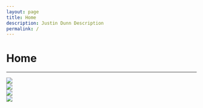 ```yaml
---
layout: page
title: Home
description: Justin Dunn Description
permalink: /
---
```

<div class="col-md-12">
<h1>Home</h1>
<hr>
</div>
<div id="index">
<div class="col-md-6 card 1"><img src="{{ site.url }}/images/xabg.jpg" class="cardimg 1"></div>
<div class="col-md-6 card 2"><img src="{{ site.url }}/images/cityreach.png" class="cardimg 2"></div>
<div class="col-md-6 card 3"><img src="{{ site.url }}/images/Bassist.jpg" class="cardimg 3"></div>
<div class="col-md-6 card 4"><img src="{{ site.url }}/images/xabg.jpg" class="cardimg 4"></div>
</div>
